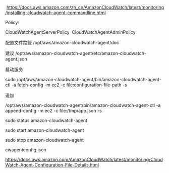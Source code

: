  https://docs.aws.amazon.com/zh_cn/AmazonCloudWatch/latest/monitoring/installing-cloudwatch-agent-commandline.html

Policy: 

CloudWatchAgentServerPolicy  CloudWatchAgentAdminPolicy 





配置文件路径    /opt/aws/amazon-cloudwatch-agent/doc



建议 /opt/aws/amazon-cloudwatch-agent/etc/amazon-cloudwatch-agent.json



启动服务

sudo /opt/aws/amazon-cloudwatch-agent/bin/amazon-cloudwatch-agent-ctl -a fetch-config -m ec2 -c file:configuration-file-path -s



追加

/opt/aws/amazon-cloudwatch-agent/bin/amazon-cloudwatch-agent-ctl -a append-config -m ec2 -c file:/tmp/app.json -s



sudo status amazon-cloudwatch-agent

sudo start amazon-cloudwatch-agent

sudo stop amazon-cloudwatch-agent



cwagentconfig.json

https://docs.aws.amazon.com/AmazonCloudWatch/latest/monitoring/CloudWatch-Agent-Configuration-File-Details.html

